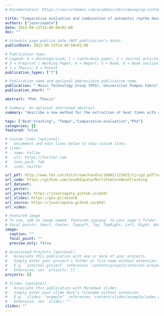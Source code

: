 ```yaml
---
# Documentation: https://sourcethemes.com/academic/docs/managing-content/

title: "Comparative evaluation and combination of automatic rhythm description systems"
authors: ["joserzapata"]
date: 2013-09-13T14:49:50+01:00
doi: ""

# Schedule page publish date (NOT publication's date).
publishDate: 2013-09-13T14:49:50+01:00

# Publication type.
# Legend: 0 = Uncategorized; 1 = Conference paper; 2 = Journal article;
# 3 = Preprint / Working Paper; 4 = Report; 5 = Book; 6 = Book section;
# 7 = Thesis; 8 = Patent
publication_types: ["7"]

# Publication name and optional abbreviated publication name.
publication: " Music Technology Group (MTG), Universitat Pompeu Fabra"
publication_short: ""

abstract: "Phd. Thesis"

# Summary. An optional shortened abstract.
summary: "describe a new method for the extraction of beat times with a confidence value from music audio, based on the measurement of mutual agreement between a committee of beat tracking systems."

tags: ["Beat-tracking", "Tempo","Comparative-evaluation","Phd"]
categories: []
featured: false

# Custom links (optional).
#   Uncomment and edit lines below to show custom links.
# links:
# - name: Follow
#   url: https://twitter.com
#   icon_pack: fab
#   icon: twitter

url_pdf: http://www.tdx.cat/bitstream/handle/10803/123822/tjrzg2.pdf?sequence=5&isAllowed=y
url_code: https://github.com/JoseRZapata/MultiFeatureBeatTracking
url_dataset:
url_poster:
url_project: https://joserzapata.github.io/phd/
url_slides: https://goo.gl/vDJxCN
url_source: https://joserzapata.github.io/phd/
url_video:

# Featured image
# To use, add an image named `featured.jpg/png` to your page's folder. 
# Focal points: Smart, Center, TopLeft, Top, TopRight, Left, Right, BottomLeft, Bottom, BottomRight.
image:
  caption: ""
  focal_point: ""
  preview_only: false

# Associated Projects (optional).
#   Associate this publication with one or more of your projects.
#   Simply enter your project's folder or file name without extension.
#   E.g. `internal-project` references `content/project/internal-project/index.md`.
#   Otherwise, set `projects: []`.
projects: []

# Slides (optional).
#   Associate this publication with Markdown slides.
#   Simply enter your slide deck's filename without extension.
#   E.g. `slides: "example"` references `content/slides/example/index.md`.
#   Otherwise, set `slides: ""`.
slides: ""
---
```

